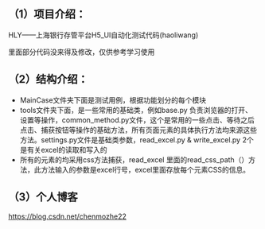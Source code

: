 ## （1）项目介绍：
HLY——上海银行存管平台H5_UI自动化测试代码(haoliwang)

里面部分代码没来得及修改，仅供参考学习使用


## （2）结构介绍：
- MainCase文件夹下面是测试用例，根据功能划分的每个模块
- tools文件夹下面，是一些常用的基础类，例如base.py 负责浏览器的打开、设置等操作，common_method.py文件，这个是常用的一些点击、等待之后点击、捕获按钮等操作的基础方法，所有页面元素的具体执行方法均来源这些方法。settings.py文件是基础类参数，read_excel.py & write_excel.py 2个是有关excel的读取和写入的
- 所有的元素的均采用css方法捕获，read_excel 里面的read_css_path（）方法，此方法输入的参数是excel行号，excel里面存放每个元素CSS的信息。


## （3）个人博客
https://blog.csdn.net/chenmozhe22
